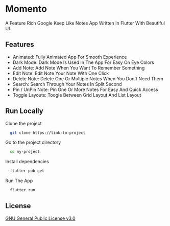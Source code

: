 # Momento

A Feature Rich Google Keep Like Notes App Written In Flutter With Beautiful UI.


## Features

- Animated: Fully Animated App For Smooth Experience
- Dark Mode: Dark Mode Is Used In The App For Easy On Eye Colors
- Add Note: Add Note When You Want To Remember Something
- Edit Note: Edit Note Your Note With One Click
- Delete Note: Delete One Or Multiple Notes When You Don't Need Them
- Search: Search Through Your Notes In Split Second
- Pin / UnPin Note: Pin One Or More Notes For Easy And Quick Access
- Toggle Layouts: Toogle Between Grid Layout And List Layout

  
  
## Run Locally

Clone the project

```bash
  git clone https://link-to-project
```

Go to the project directory

```bash
  cd my-project
```

Install dependencies

```bash
  flutter pub get
```

Run The App

```bash
  flutter run
```

  
<!-- ## Feedback

If you have any feedback, please reach out to us at fake@fake.com -->

  
<!-- ## Roadmap

- Additional browser support

- Add more integrations -->

  
<!-- ## Support

For support, email fake@fake.com or join our Slack channel. -->


## License

[GNU General Public License v3.0](https://choosealicense.com/licenses/gpl-3.0/)

